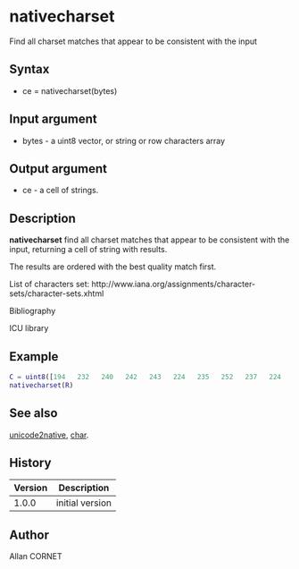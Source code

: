 

# nativecharset

Find all charset matches that appear to be consistent with the input

## Syntax

- ce = nativecharset(bytes)

## Input argument

 - bytes - a uint8 vector, or string or row characters array

## Output argument

 - ce - a cell of strings.

## Description


  <p><b>nativecharset</b> find all charset matches that appear to be consistent with the input, returning a cell of string with results.</p>
  <p>The results are ordered with the best quality match first.</p>
  <p>List of characters set: http://www.iana.org/assignments/character-sets/character-sets.xhtml</p>


Bibliography

ICU library

## Example

```matlab
C = uint8([194   232   240   242   243   224   235   252   237   224   255]);
nativecharset(R)
```

## See also

[unicode2native](unicode2native.md), [char](../string/char.md).
## History

|Version|Description|
|------|------|
|1.0.0|initial version|


## Author

Allan CORNET



